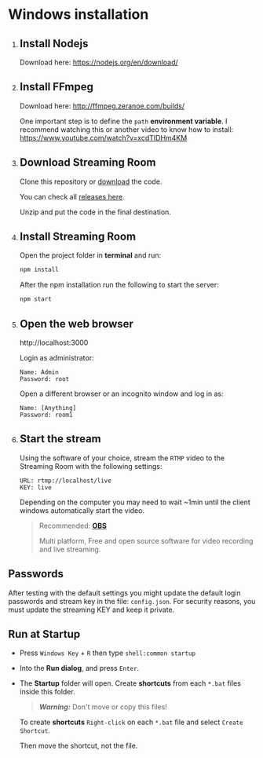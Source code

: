# Windows installation

1. ## Install Nodejs

   Download here: https://nodejs.org/en/download/

2. ## Install FFmpeg

   Download here: http://ffmpeg.zeranoe.com/builds/

   One important step is to define the `path` **environment variable**. I
   recommend watching this or another video to know how to install:
   https://www.youtube.com/watch?v=xcdTIDHm4KM

3. ## Download Streaming Room

   Clone this repository or
   [download](https://github.com/brunnolou/streaming-room/archive/master.zip)
   the code.

   You can check all
   [releases here](https://github.com/brunnolou/streaming-room/releases/latest).

   Unzip and put the code in the final destination.

4. ## Install Streaming Room

   Open the project folder in **terminal** and run:

   ```sh
   npm install
   ```

   After the npm installation run the following to start the server:

   ```sh
   npm start
   ```

5. ## Open the web browser

   http://localhost:3000

   Login as administrator:

   ```
   Name: Admin
   Password: root
   ```

   Open a different browser or an incognito window and log in as:

   ```
   Name: [Anything]
   Password: room1
   ```

6. ## Start the stream

   Using the software of your choice, stream the `RTMP` video to the Streaming
   Room with the following settings:

   ```
   URL: rtmp://localhost/live
   KEY: live
   ```

   Depending on the computer you may need to wait ~1min until the client windows
   automatically start the video.

   > Recommended: **[OBS](https://obsproject.com/)**
   >
   > Multi platform, Free and open source software for video recording and live
   > streaming.

## Passwords

After testing with the default settings you might update the default login
passwords and stream key in the file: `config.json`. For security reasons, you
must update the streaming KEY and keep it private.

## Run at Startup

* Press `Windows Key` + `R` then type `shell:common startup`

* Into the **Run dialog**, and press `Enter`.

* The **Startup** folder will open. Create **shortcuts** from each `*.bat` files
  inside this folder.

  > **_Warning:_** Don't move or copy this files!

  To create **shortcuts** `Right-click` on each `*.bat` file and select `Create
  Shortcut`.

  Then move the shortcut, not the file.
